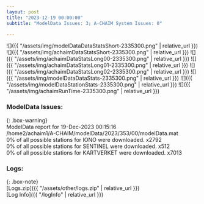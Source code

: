 ```yaml
---
layout: post
title: "2023-12-19 00:00:00"
subtitle: "ModelData Issues: 3; A-CHAIM System Issues: 0"

---
```


![]({{ "/assets/img/modelDataDataStatsShort-2335300.png" | relative_url }})
![]({{ "/assets/img/achaimDataStatsShort-2335300.png" | relative_url }})
![]({{ "/assets/img/achaimDataStatsLong00-2335300.png" | relative_url }})
![]({{ "/assets/img/achaimDataStatsLong01-2335300.png" | relative_url }})
![]({{ "/assets/img/achaimDataStatsLong02-2335300.png" | relative_url }})
![]({{ "/assets/img/modelDataDataStats-2335300.png" | relative_url }})
![]({{ "/assets/img/modelDataStationStats-2335300.png" | relative_url }})
![]({{ "/assets/img/achaimRunTime-2335300.png" | relative_url }})


### ModelData Issues:  
  
{: .box-warning}  
 ModelData report for 19-Dec-2023 00:15:16   
 /home2/achaim1/A-CHAIM/modelData/2023/353/00/modelData.mat   
 0% of all possible stations for IONO were downloaded. x2792   
 0% of all possible stations for SENTINEL were downloaded. x512   
 0% of all possible stations for KARTVERKET were downloaded. x7013   
  


### Logs:  
  
{: .box-note}  
[Logs.zip]({{ "/assets/other/logs.zip" | relative_url }})  
[Log Info]({{ "/logInfo" | relative_url }})  
